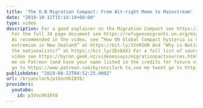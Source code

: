 ```yaml
---
title: 'The U.N Migration Compact: From Alt-right Meme to Mainstream'
date: "2019-10-11T15:14:19+08:00"
type: video
description: For a good explainer on the Migration Compact see https://bit.ly/2DqrBFk
  For the full 34 page document see https://refugeesmigrants.un.org/migration-compact
  As recommended in the video, see “How UN Global Compact hysteria is driving far-right
  extremism in New Zealand” at https://bit.ly/2VnRSON And “Why is National joining
  the nationalists?” at https://bit.ly/2ExEAXJ For a full list of sources for this
  video see https://byron.geek.nz/videoessays/migrationpactsources.html To support
  me on Patreon (and have your name listed in the credits for future video essays)
  go to https://www.patreon.com/byroncclark to,see me tweet go to http://twitter.com/byroncclark
publishdate: "2019-04-22T04:52:25.000Z"
url: /bryanclark/p1VocHhI8Y8/
providers:
  youtube:
    id: p1VocHhI8Y8
---
```

